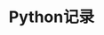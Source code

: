 ---
title: Python记录
description: Python技术栈相关记录
image:

# Badge style
style:
    background: "#2a9d8f"
    color: "#fff"
---